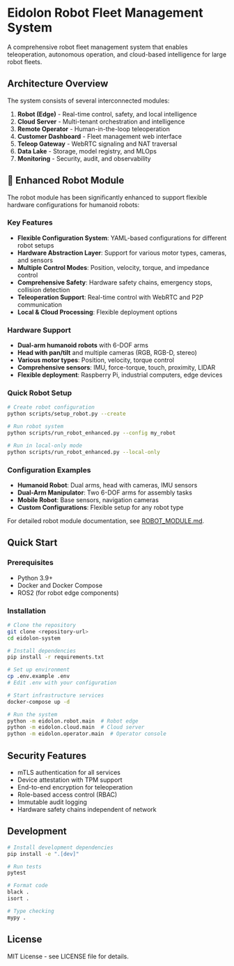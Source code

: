 # Eidolon Robot Fleet Management System

A comprehensive robot fleet management system that enables teleoperation, autonomous operation, and cloud-based intelligence for large robot fleets.

## Architecture Overview

The system consists of several interconnected modules:

1. **Robot (Edge)** - Real-time control, safety, and local intelligence
2. **Cloud Server** - Multi-tenant orchestration and intelligence
3. **Remote Operator** - Human-in-the-loop teleoperation
4. **Customer Dashboard** - Fleet management web interface
5. **Teleop Gateway** - WebRTC signaling and NAT traversal
6. **Data Lake** - Storage, model registry, and MLOps
7. **Monitoring** - Security, audit, and observability

## 🤖 Enhanced Robot Module

The robot module has been significantly enhanced to support flexible hardware configurations for humanoid robots:

### **Key Features**
- **Flexible Configuration System**: YAML-based configurations for different robot setups
- **Hardware Abstraction Layer**: Support for various motor types, cameras, and sensors
- **Multiple Control Modes**: Position, velocity, torque, and impedance control
- **Comprehensive Safety**: Hardware safety chains, emergency stops, collision detection
- **Teleoperation Support**: Real-time control with WebRTC and P2P communication
- **Local & Cloud Processing**: Flexible deployment options

### **Hardware Support**
- **Dual-arm humanoid robots** with 6-DOF arms
- **Head with pan/tilt** and multiple cameras (RGB, RGB-D, stereo)
- **Various motor types**: Position, velocity, torque control
- **Comprehensive sensors**: IMU, force-torque, touch, proximity, LIDAR
- **Flexible deployment**: Raspberry Pi, industrial computers, edge devices

### **Quick Robot Setup**
```bash
# Create robot configuration
python scripts/setup_robot.py --create

# Run robot system
python scripts/run_robot_enhanced.py --config my_robot

# Run in local-only mode
python scripts/run_robot_enhanced.py --local-only
```

### **Configuration Examples**
- **Humanoid Robot**: Dual arms, head with cameras, IMU sensors
- **Dual-Arm Manipulator**: Two 6-DOF arms for assembly tasks
- **Mobile Robot**: Base sensors, navigation cameras
- **Custom Configurations**: Flexible setup for any robot type

For detailed robot module documentation, see [ROBOT_MODULE.md](ROBOT_MODULE.md).

## Quick Start

### Prerequisites
- Python 3.9+
- Docker and Docker Compose
- ROS2 (for robot edge components)

### Installation

```bash
# Clone the repository
git clone <repository-url>
cd eidolon-system

# Install dependencies
pip install -r requirements.txt

# Set up environment
cp .env.example .env
# Edit .env with your configuration

# Start infrastructure services
docker-compose up -d

# Run the system
python -m eidolon.robot.main  # Robot edge
python -m eidolon.cloud.main  # Cloud server
python -m eidolon.operator.main  # Operator console
```

## Security Features

- mTLS authentication for all services
- Device attestation with TPM support
- End-to-end encryption for teleoperation
- Role-based access control (RBAC)
- Immutable audit logging
- Hardware safety chains independent of network

## Development

```bash
# Install development dependencies
pip install -e ".[dev]"

# Run tests
pytest

# Format code
black .
isort .

# Type checking
mypy .
```

## License

MIT License - see LICENSE file for details.

